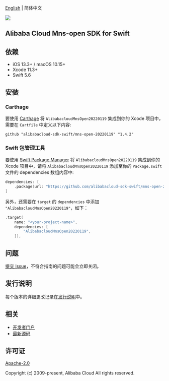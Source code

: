 [English](README.md) | 简体中文

![](https://aliyunsdk-pages.alicdn.com/icons/AlibabaCloud.svg)

## Alibaba Cloud Mns-open SDK for Swift

## 依赖

- iOS 13.3+ / macOS 10.15+
- Xcode 11.3+
- Swift 5.6

## 安装

### Carthage

要使用 [Carthage](https://github.com/Carthage/Carthage) 将 `AlibabacloudMnsOpen20220119` 集成到你的 Xcode 项目中，需要在 `Cartfile` 中定义以下内容:

```ogdl
github "alibabacloud-sdk-swift/mns-open-20220119" "1.4.2"
```

### Swift 包管理工具

要使用 [Swift Package Manager](https://swift.org/package-manager/) 将 `AlibabacloudMnsOpen20220119` 集成到你的 Xcode 项目中，请将 `AlibabacloudMnsOpen20220119` 添加至你的 `Package.swift` 文件的 dependencies 数组内容中:

```swift
dependencies: [
    .package(url: "https://github.com/alibabacloud-sdk-swift/mns-open-20220119.git", from: "1.4.2")
]
```

另外，还需要在 `target` 的 `dependencies` 中添加 `"AlibabacloudMnsOpen20220119"`，如下：

```swift
.target(
    name: "<your-project-name>",
    dependencies: [
        "AlibabacloudMnsOpen20220119",
    ]),
```

## 问题

[提交 Issue](https://github.com/alibabacloud-sdk-swift/mns-open-20220119/issues/new)，不符合指南的问题可能会立即关闭。

## 发行说明

每个版本的详细更改记录在[发行说明](./ChangeLog.txt)中。

## 相关

* [开发者门户](https://next.api.aliyun.com/home)
* [最新源码](https://github.com/alibabacloud-sdk-swift/mns-open-20220119)

## 许可证

[Apache-2.0](http://www.apache.org/licenses/LICENSE-2.0)

Copyright (c) 2009-present, Alibaba Cloud All rights reserved.
